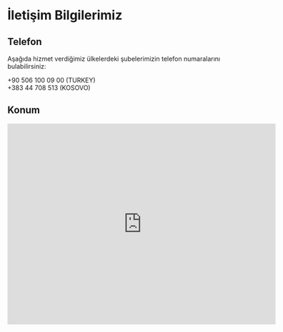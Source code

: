 # İletişim Bilgilerimiz

## Telefon

Aşağıda hizmet verdiğimiz ülkelerdeki şubelerimizin telefon numaralarını bulabilirsiniz:

+90 506 100 09 00 (TURKEY)  
+383 44 708 513 (KOSOVO)

## Konum
<iframe src="https://www.google.com/maps/embed?pb=!1m18!1m12!1m3!1d306141.380212437!2d126.3453416664724!3d33.3711157139061!2m3!1f0!2f0!3f0!3m2!1i1024!2i768!4f13.1!3m3!1m2!1s0x350ce3544cc84045%3A0x66bc36d2981ebf31!2sJeju-do%2C+South+Korea!5e0!3m2!1sen!2sus!4v1473136714592" width="600" height="450" frameborder="0" style="border:0" allowfullscreen></iframe>

